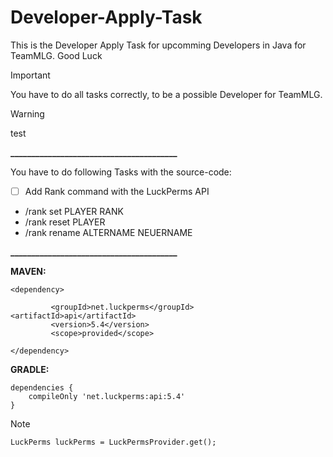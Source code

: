 # Developer-Apply-Task
This is the Developer Apply Task for upcomming Developers in Java for TeamMLG. Good Luck

> [!IMPORTANT]
> You have to do all tasks correctly, to be a possible Developer for TeamMLG.

> [!WARNING]
> test

**________________________________________**

You have to do following Tasks with the source-code:

- [ ] Add Rank command with the LuckPerms API
- /rank set PLAYER RANK
- /rank reset PLAYER
- /rank rename ALTERNAME NEUERNAME


**________________________________________**


**MAVEN:**

```
<dependency> 

         <groupId>net.luckperms</groupId>           <artifactId>api</artifactId>
         <version>5.4</version>
         <scope>provided</scope>

</dependency>
```


**GRADLE:**

```
dependencies {
    compileOnly 'net.luckperms:api:5.4'
}
```

> [!NOTE]
```LuckPerms luckPerms = LuckPermsProvider.get();```
